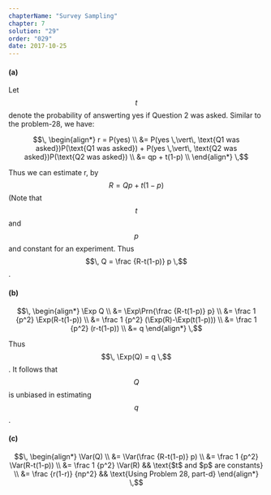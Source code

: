 ```yaml
---
chapterName: "Survey Sampling"
chapter: 7
solution: "29"
order: "029"
date: 2017-10-25 
---
```


#### (a) ####

Let $$\, t \,$$ denote the probability of answerting yes if Question 2 was asked. Similar to the problem-28, we have:

$$\,
\begin{align*}
r = P(yes) \\
&= P(yes \,\vert\, \text{Q1 was asked})P(\text{Q1 was asked}) + P(yes \,\vert\, \text{Q2 was asked})P(\text{Q2 was asked}) \\
&= qp + t(1-p) \\
\end{align*}
\,$$

Thus we can estimate r, by $$\, R = Qp + t(1-p) \,$$(Note that $$\, t \,$$ and $$\, p \,$$ and constant for an experiment. Thus $$\, Q = \frac {R-t(1-p)} p \,$$.

#### (b) ####

$$\, 
\begin{align*}
\Exp Q \\
&= \Exp\Prn{\frac {R-t(1-p)} p} \\
&= \frac 1 {p^2} \Exp(R-t(1-p)) \\
&= \frac 1 {p^2} (\Exp(R)-\Exp(t(1-p))) \\ 
&= \frac 1 {p^2} (r-t(1-p)) \\ 
&= q 
\end{align*}
\,$$

Thus $$\, \Exp(Q) = q \,$$. It follows that $$\, Q \,$$ is unbiased in estimating $$\, q \,$$.

#### (c) ####

$$\, 
\begin{align*}
\Var(Q) \\
&= \Var(\frac {R-t(1-p)} p) \\
&= \frac 1 {p^2} \Var(R-t(1-p)) \\
&= \frac 1 {p^2} \Var(R) && \text{$t$ and $p$ are constants} \\
&= \frac {r(1-r)} {np^2} && \text{Using Problem 28, part-d}
\end{align*}
\,$$
